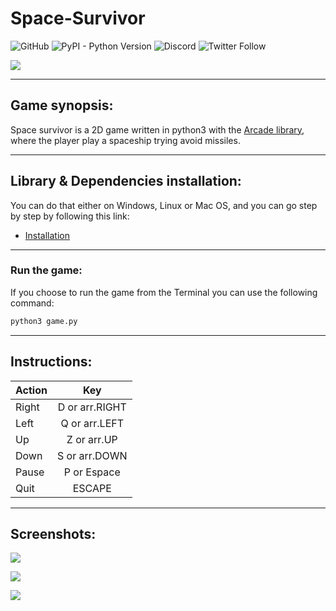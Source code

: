 # Space-Survivor



![GitHub](https://img.shields.io/github/license/Boul3ez85/Space-Survivor) ![PyPI - Python Version](https://img.shields.io/pypi/pyversions/P5) ![Discord](https://img.shields.io/discord/768743692294815774)  ![Twitter Follow](https://img.shields.io/twitter/follow/benrebahmoez1?label=Follow%20here&style=social)


![](https://i.imgur.com/nDM0JIb.png)

---

## Game synopsis:

Space survivor is a 2D game written in python3 with the [Arcade library](https://arcade.academy/), where the player play a spaceship trying avoid missiles.

---

## Library & Dependencies installation:

You can do that either on Windows, Linux or Mac OS, and you can go step by step by following this link:
- [Installation](https://arcade.academy/installation.html)

---

### Run the game:

If you choose to run the game from the Terminal you can use the following command:
```python
python3 game.py
```
---

## Instructions:

| Action        | Key           |
| ------------- |:-------------:|
| Right         | D or arr.RIGHT|
| Left          | Q or arr.LEFT |
| Up            | Z or arr.UP   |
| Down          | S or arr.DOWN |
| Pause         | P or Espace 	|
| Quit          | ESCAPE        |

---

## Screenshots:

![](https://i.imgur.com/Xupy2zt.png)

![](https://i.imgur.com/oGsGJYy.png)

![](https://i.imgur.com/5l77Uqn.png)

